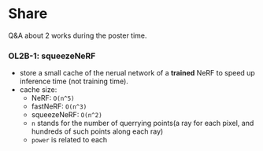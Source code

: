 Share
====

Q&A about 2 works during the poster time.

### OL2B-1: squeezeNeRF
- store a small cache of the nerual network of a __trained__ NeRF to speed up inference time (not training time).
- cache size:
   - NeRF: `O(n^5)`
   - fastNeRF: `O(n^3)`
   - squeezeNeRF: `O(n^2)`
   - `n` stands for the number of querrying points(a ray for each pixel, and hundreds of such points along each ray)
   - `power` is related to each 
